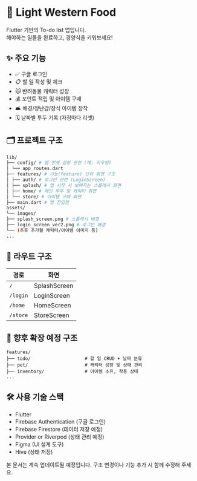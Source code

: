 # 🐾 Light Western Food

Flutter 기반의 To-do list 앱입니다.  
해야하는 일들을 완료하고, 경양식을 키워보세요!



## ✨ 주요 기능

- ✅ 구글 로그인
- 📋 할 일 작성 및 체크
- 🐱 반려동물 캐릭터 성장
- 💰 포인트 적립 및 아이템 구매
- 🛋 배경/장난감/장식 아이템 장착
- 🗓 날짜별 투두 기록 (자정마다 리셋)



## 🗂 프로젝트 구조

```bash
lib/
├── config/ # 앱 전체 설정 관련 (예: 라우팅)
│ └── app_routes.dart
├── features/ # 기능(feature) 단위 화면 구조
│ ├── auth/ # 로그인 관련 (LoginScreen)
│ ├── splash/ # 앱 시작 시 보여지는 스플래시 화면
│ ├── home/ # 메인 투두 및 캐릭터 화면
│ └── store/ # 아이템 구매 화면
├── main.dart # 앱 진입점
assets/
└── images/
├── splash_screen.png # 스플래시 배경
├── login_screen_ver2.png # 로그인 배경
└── (추후 추가될 캐릭터/아이템 이미지 등)
...
```



## 🧭 라우트 구조

| 경로      | 화면           |
|----------|---------------|
| `/`      | SplashScreen  |
| `/login` | LoginScreen   |
| `/home`  | HomeScreen    |
| `/store` | StoreScreen   |



## 🧩 향후 확장 예정 구조
```
features/
├── todo/                    # 할 일 CRUD + 날짜 분류
├── pet/                     # 캐릭터 성장 및 상태 관리
├── inventory/               # 아이템 소유, 착용 상태
...
```


## 🛠 사용 기술 스택

- Flutter
- Firebase Authentication (구글 로그인)
- Firebase Firestore (데이터 저장 예정)
- Provider or Riverpod (상태 관리 예정)
- Figma (UI 설계 도구)
- Hive (상태 저장)






본 문서는 계속 업데이트될 예정입니다.
구조 변경이나 기능 추가 시 함께 수정해 주세요.
